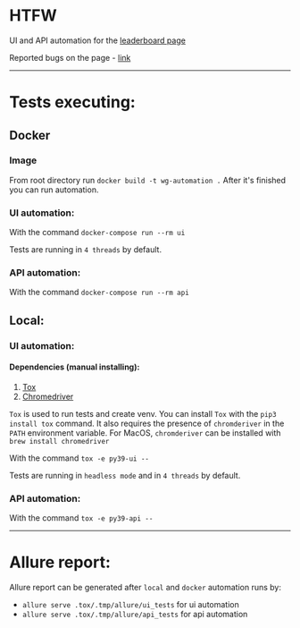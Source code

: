 # HTFW
UI and API automation for the [leaderboard page](https://ru.wotblitz.com/ru/clans-leaderboard/)

Reported bugs on the page - [link](https://github.com/VladimirPodolyan/HTFW/issues)

---

# Tests executing:

## Docker
### Image
From root directory run `docker build -t wg-automation .` After it's finished you can run automation. 

### UI automation:
With the command `docker-compose run --rm ui`

Tests are running in `4 threads` by default.

### API automation:
With the command `docker-compose run --rm api`

## Local:
### UI automation:
#### Dependencies (manual installing):
1. [Tox](https://pypi.org/project/tox/)
2. [Chromedriver](https://chromedriver.chromium.org/)

`Tox` is used to run tests and create venv.
You can install `Tox` with the `pip3 install tox` command.
It also requires the presence of `chromderiver` in the `PATH` environment variable.
For MacOS, `chromderiver` can be installed with `brew install chromedriver`

With the command `tox -e py39-ui --`

Tests are running in `headless mode` and in `4 threads` by default.

### API automation:
With the command `tox -e py39-api --`

---

# Allure report:
Allure report can be generated after `local` and `docker` automation runs by:
- `allure serve .tox/.tmp/allure/ui_tests` for ui automation
- `allure serve .tox/.tmp/allure/api_tests` for api automation
